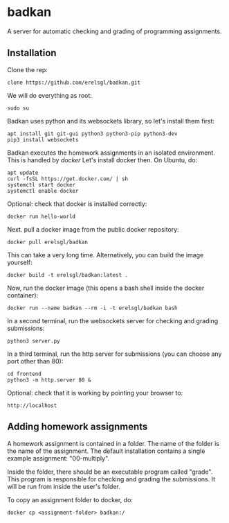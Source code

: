 # badkan
A server for automatic checking and grading of programming assignments.

## Installation

Clone the rep:

    clone https://github.com/erelsgl/badkan.git
    
We will do everything as root:

    sudo su

Badkan uses python and its websockets library, 
so let's install them first:

    apt install git git-gui python3 python3-pip python3-dev
    pip3 install websockets

Badkan executes the homework assignments in an isolated environment. This is handled by *docker*
Let's install docker then. On Ubuntu, do:

    apt update
    curl -fsSL https://get.docker.com/ | sh
    systemctl start docker
    systemctl enable docker
    
Optional: check that docker is installed correctly:

    docker run hello-world

Next. pull a docker image from the public docker repository:

    docker pull erelsgl/badkan

This can take a very long time.
Alternatively, you can build the image yourself:

    docker build -t erelsgl/badkan:latest .

Now, run the docker image (this opens a bash shell inside the docker container):

    docker run --name badkan --rm -i -t erelsgl/badkan bash

In a second terminal, run the websockets server for checking and grading submissions: 
    
    python3 server.py
    
In a third terminal, run the http server for submissions (you can choose any port other than 80):

    cd frontend
    python3 -m http.server 80 &
    
Optional: check that it is working by pointing your browser to:

    http://localhost

## Adding homework assignments

A homework assignment is contained in a folder.
The name of the folder is the name of the assignment.
The default installation contains a single example assignment:
"00-multiply". 

Inside the folder, there should be an executable program
called "grade". This program is responsible for checking and grading the submissions.
It will be run from inside the user's folder.
 
To copy an assignment folder to docker, do:

    docker cp <assignment-folder> badkan:/


